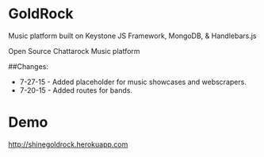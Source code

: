 # GoldRock
Music platform built on Keystone JS Framework, MongoDB, &amp; Handlebars.js

Open Source Chattarock Music platform

##Changes:
* 7-27-15 - Added placeholder for music showcases and webscrapers.
* 7-20-15 - Added routes for bands.


# Demo
http://shinegoldrock.herokuapp.com
